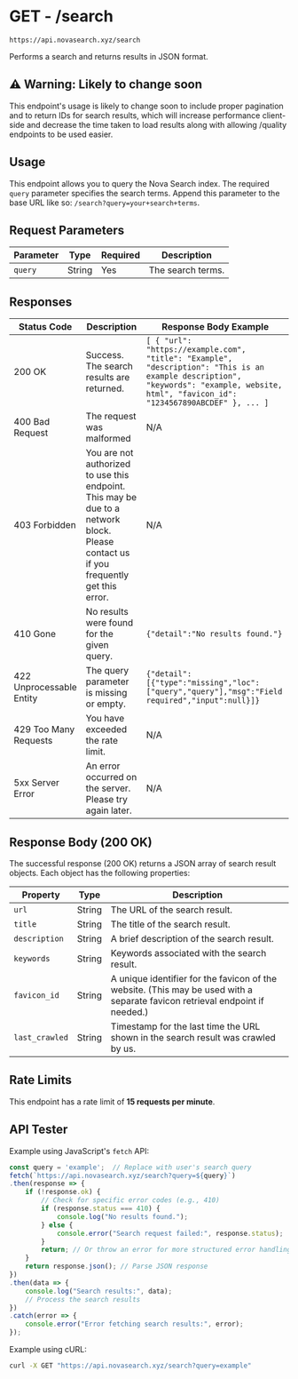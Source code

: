 # GET - /search 
`https://api.novasearch.xyz/search`

Performs a search and returns results in JSON format.

## ⚠️ Warning: Likely to change soon

This endpoint's usage is likely to change soon to include proper pagination and to return IDs for search results, which will increase performance client-side and decrease the time taken to load results along with allowing /quality endpoints to be used easier.

## Usage

This endpoint allows you to query the Nova Search index.  The required `query` parameter specifies the search terms.  Append this parameter to the base URL like so: `/search?query=your+search+terms`.

## Request Parameters


| Parameter | Type | Required | Description |
|---|---|---|---|
| `query` | String | Yes | The search terms. |


## Responses

| Status Code | Description | Response Body Example |
|---|---|---|
| 200 OK | Success. The search results are returned. |  ```[ { "url": "https://example.com", "title": "Example", "description": "This is an example description", "keywords": "example, website, html", "favicon_id": "1234567890ABCDEF" }, ... ] ``` |
| 400 Bad Request | The request was malformed |  N/A |
| 403 Forbidden | You are not authorized to use this endpoint. This may be due to a network block. Please contact us if you frequently get this error. | N/A |
| 410 Gone | No results were found for the given query. | ```{"detail":"No results found."} ``` |
| 422 Unprocessable Entity | The query parameter is missing or empty. | ```{"detail":[{"type":"missing","loc":["query","query"],"msg":"Field required","input":null}]} ``` |
| 429 Too Many Requests | You have exceeded the rate limit. | N/A |
| 5xx Server Error | An error occurred on the server. Please try again later. | N/A |


## Response Body (200 OK)

The successful response (200 OK) returns a JSON array of search result objects.  Each object has the following properties:

| Property | Type | Description |
|---|---|---|
| `url` | String | The URL of the search result. |
| `title` | String | The title of the search result. |
| `description` | String | A brief description of the search result. |
| `keywords` | String | Keywords associated with the search result. |
| `favicon_id` | String | A unique identifier for the favicon of the website. (This may be used with a separate favicon retrieval endpoint if needed.) |
| `last_crawled` | String | Timestamp for the last time the URL shown in the search result was crawled by us. |


## Rate Limits

This endpoint has a rate limit of **15 requests per minute**.

## API Tester
Example using JavaScript's `fetch` API:

```javascript
const query = 'example';  // Replace with user's search query
fetch(`https://api.novasearch.xyz/search?query=${query}`)
.then(response => {
    if (!response.ok) {
        // Check for specific error codes (e.g., 410)
        if (response.status === 410) {
            console.log("No results found.");
        } else {
            console.error("Search request failed:", response.status);
        }
        return; // Or throw an error for more structured error handling
    }
    return response.json(); // Parse JSON response
})
.then(data => {
    console.log("Search results:", data);
    // Process the search results
})
.catch(error => {
    console.error("Error fetching search results:", error);
});

```


Example using cURL:

```bash
curl -X GET "https://api.novasearch.xyz/search?query=example"
```